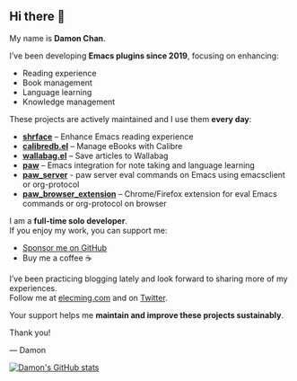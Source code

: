 ## Hi there 👋

My name is **Damon Chan**.

I’ve been developing **Emacs plugins since 2019**, focusing on enhancing:  
- Reading experience  
- Book management  
- Language learning  
- Knowledge management  

These projects are actively maintained and I use them **every day**:  
- [**shrface**](https://github.com/chenyanming/shrface) – Enhance Emacs reading experience  
- [**calibredb.el**](https://github.com/chenyanming/calibredb.el) – Manage eBooks with Calibre  
- [**wallabag.el**](https://github.com/chenyanming/wallabag.el) – Save articles to Wallabag  
- [**paw**](https://github.com/chenyanming/paw) – Emacs integration for note taking and language learning
- [**paw_server**](https://github.com/chenyanming/paw_server) - paw server eval commands on Emacs using emacsclient or org-protocol
- [**paw_browser_extension**](https://github.com/chenyanming/paw_browser_extension) – Chrome/Firefox extension for eval Emacs commands or org-protocol on browser

I am a **full-time solo developer**.  
If you enjoy my work, you can support me:  
- [Sponsor me on GitHub](https://github.com/sponsors/chenyanming)  
- Buy me a coffee ☕  

I’ve been practicing blogging lately and look forward to sharing more of my experiences.  
Follow me at [elecming.com](https://elecming.com/) and on [Twitter](https://twitter.com/elecming).


Your support helps me **maintain and improve these projects sustainably**.  



Thank you!  

— Damon  

[![Damon's GitHub stats](https://github-readme-stats.vercel.app/api?username=chenyanming)](https://github.com/anuraghazra/github-readme-stats)
